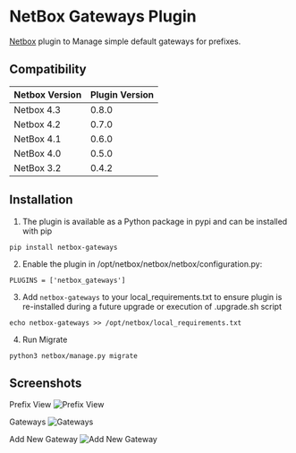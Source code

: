 
# NetBox Gateways Plugin
[Netbox](https://github.com/netbox-community/netbox) plugin  to Manage simple default gateways for prefixes.

## Compatibility

|      Netbox Version       |   Plugin Version    |
|---------------------------|-------|
| Netbox 4.3                | 0.8.0 |
| Netbox 4.2                | 0.7.0 |
| NetBox 4.1                | 0.6.0 |
| NetBox 4.0                | 0.5.0 |
| NetBox 3.2                | 0.4.2 |

## Installation

1. The plugin is available as a Python package in pypi and can be installed with pip  

```
pip install netbox-gateways
```
2. Enable the plugin in /opt/netbox/netbox/netbox/configuration.py:
```
PLUGINS = ['netbox_gateways']
```

3. Add `netbox-gateways` to your local_requirements.txt to ensure plugin is re-installed during a future upgrade or execution of .upgrade.sh script

```
echo netbox-gateways >> /opt/netbox/local_requirements.txt
```

4. Run Migrate

```
python3 netbox/manage.py migrate
```

## Screenshots

Prefix View
![Prefix View](/docs/images/prefix_view_gw.png)

Gateways
![Gateways](docs/images/gateways_table_view.png)

Add New Gateway
![Add New Gateway](/docs/images/add_new_gw.png)

